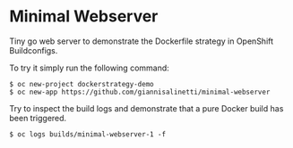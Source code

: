 # Minimal Webserver

Tiny go web server to demonstrate the Dockerfile strategy in OpenShift 
Buildconfigs.

To try it simply run the following command:

```
$ oc new-project dockerstrategy-demo
$ oc new-app https://github.com/giannisalinetti/minimal-webserver
```

Try to inspect the build logs and demonstrate that a pure Docker build has
been triggered.
```
$ oc logs builds/minimal-webserver-1 -f
```

